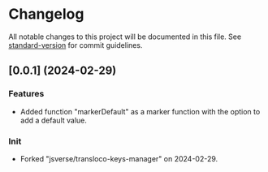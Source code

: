# Changelog

All notable changes to this project will be documented in this file. See [standard-version](https://github.com/conventional-changelog/standard-version) for commit guidelines.

## [0.0.1] (2024-02-29)

### Features
* Added function "markerDefault" as a marker function with the option to add a default value. 

### Init
* Forked "jsverse/transloco-keys-manager" on 2024-02-29.
